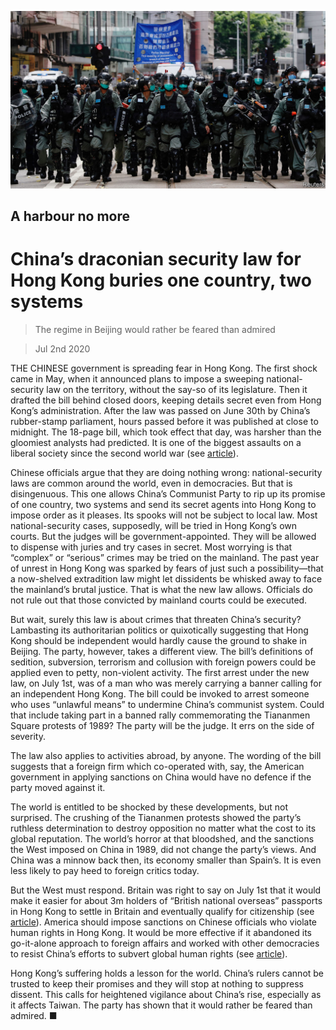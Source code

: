 ![](./images/20200704_LDP002.jpg)

## A harbour no more

# China’s draconian security law for Hong Kong buries one country, two systems

> The regime in Beijing would rather be feared than admired

> Jul 2nd 2020

THE CHINESE government is spreading fear in Hong Kong. The first shock came in May, when it announced plans to impose a sweeping national-security law on the territory, without the say-so of its legislature. Then it drafted the bill behind closed doors, keeping details secret even from Hong Kong’s administration. After the law was passed on June 30th by China’s rubber-stamp parliament, hours passed before it was published at close to midnight. The 18-page bill, which took effect that day, was harsher than the gloomiest analysts had predicted. It is one of the biggest assaults on a liberal society since the second world war (see [article](https://www.economist.com//china/2020/07/02/a-new-national-security-bill-to-intimidate-hong-kong)).

Chinese officials argue that they are doing nothing wrong: national-security laws are common around the world, even in democracies. But that is disingenuous. This one allows China’s Communist Party to rip up its promise of one country, two systems and send its secret agents into Hong Kong to impose order as it pleases. Its spooks will not be subject to local law. Most national-security cases, supposedly, will be tried in Hong Kong’s own courts. But the judges will be government-appointed. They will be allowed to dispense with juries and try cases in secret. Most worrying is that “complex” or “serious” crimes may be tried on the mainland. The past year of unrest in Hong Kong was sparked by fears of just such a possibility—that a now-shelved extradition law might let dissidents be whisked away to face the mainland’s brutal justice. That is what the new law allows. Officials do not rule out that those convicted by mainland courts could be executed.

But wait, surely this law is about crimes that threaten China’s security? Lambasting its authoritarian politics or quixotically suggesting that Hong Kong should be independent would hardly cause the ground to shake in Beijing. The party, however, takes a different view. The bill’s definitions of sedition, subversion, terrorism and collusion with foreign powers could be applied even to petty, non-violent activity. The first arrest under the new law, on July 1st, was of a man who was merely carrying a banner calling for an independent Hong Kong. The bill could be invoked to arrest someone who uses “unlawful means” to undermine China’s communist system. Could that include taking part in a banned rally commemorating the Tiananmen Square protests of 1989? The party will be the judge. It errs on the side of severity.

The law also applies to activities abroad, by anyone. The wording of the bill suggests that a foreign firm which co-operated with, say, the American government in applying sanctions on China would have no defence if the party moved against it.

The world is entitled to be shocked by these developments, but not surprised. The crushing of the Tiananmen protests showed the party’s ruthless determination to destroy opposition no matter what the cost to its global reputation. The world’s horror at that bloodshed, and the sanctions the West imposed on China in 1989, did not change the party’s views. And China was a minnow back then, its economy smaller than Spain’s. It is even less likely to pay heed to foreign critics today.

But the West must respond. Britain was right to say on July 1st that it would make it easier for about 3m holders of “British national overseas” passports in Hong Kong to settle in Britain and eventually qualify for citizenship (see [article](https://www.economist.com//britain/2020/07/02/britain-gives-3m-hong-kongers-the-right-to-live-and-work)). America should impose sanctions on Chinese officials who violate human rights in Hong Kong. It would be more effective if it abandoned its go-it-alone approach to foreign affairs and worked with other democracies to resist China’s efforts to subvert global human rights (see [article](https://www.economist.com//china/2020/07/02/the-west-cannot-force-china-to-read-its-interests-differently)).

Hong Kong’s suffering holds a lesson for the world. China’s rulers cannot be trusted to keep their promises and they will stop at nothing to suppress dissent. This calls for heightened vigilance about China’s rise, especially as it affects Taiwan. The party has shown that it would rather be feared than admired. ■